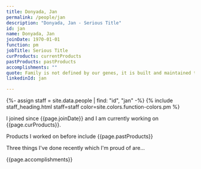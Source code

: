 ```yaml
---
title: Donyada, Jan
permalink: /people/jan
description: "Donyada, Jan - Serious Title"
id: jan
name: Donyada, Jan
joinDate: 1970-01-01
function: pm
jobTitle: Serious Title
curProducts: currentProducts
pastProducts: pastProducts
accomplishments: ""
quote: Family is not defined by our genes, it is built and maintained through love.
linkedinId: jan

---
```


{%- assign staff = site.data.people | find: "id", "jan" -%}
{% include staff_heading.html staff=staff color=site.colors.function-colors.pm %}

<p>I joined since {{page.joinDate}} and I am currently working on {{page.curProducts}}.</p>

<p>Products I worked on before include {{page.pastProducts}}</p>

<p>Three things I've done recently which I'm proud of are...</p>
{{page.accomplishments}}
